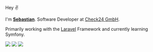 Hey ✌️

I'm [**Sebastian**](https://www.bitblicke.de). Software Developer at [Check24 GmbH](https://check24.de).

Primarily working with the [Laravel](https://laravel.com) Framework and currently learning Symfony. 

[![](https://img.shields.io/badge/Follow_@sebastiancx1-blue?logo=twitter&logoColor=white&style=for-the-badge)](https://twitter.com/sebastiancx1)
[![](https://img.shields.io/badge/Linkedin-black?logo=linkedin&logoColor=white&style=for-the-badge&color=0077b5)](https://www.linkedin.com/in/sebastian-uhlig-6a1324182/)
[![](https://img.shields.io/badge/bitblicke.de-green?logoColor=white&style=for-the-badge&color=green&label=Website&labelColor=white)](https://www.bitblicke.de)
